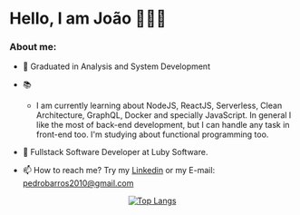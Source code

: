 # Hello, I am João 👋👨‍💻

### About me:

<!--
**jhonpedro/jhonpedro** is a ✨ _special_ ✨ repository because its `README.md` (this file) appears on your GitHub profile.

Here are some ideas to get you started:

- 🔭 I’m currently working on ...

- 👯 I’m looking to collaborate on ...
- 💬 Ask me about ...
-->

- 🏫 Graduated in Analysis and System Development
- 📚

  - I am currently learning about NodeJS, ReactJS, Serverless, Clean Architecture, GraphQL, Docker and specially JavaScript. In general I like the most of back-end development, but I can handle any task in front-end too. I'm studying about functional programming too.

- 🏢 Fullstack Software Developer at Luby Software.
- 📫 How to reach me? Try my <a href="https://www.linkedin.com/in/jo%C3%A3o-pedro-barros-ferreira-91457a204/" target="_blank" >Linkedin</a> or my E-mail: pedrobarros2010@gmail.com

<div align="center">

[![Top Langs](https://github-readme-stats.vercel.app/api/top-langs/?username=jhonpedro&layout=compact&hide=EJS&langs_count=6)](https://github.com/anuraghazra/github-readme-stats)

</div>
